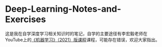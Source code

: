 # Deep-Learning-Notes-and-Exercises
这是我在自学深度学习相关知识时的笔记，自学的主要途径有李宏毅老师在YouTube上的[《机器学习》（2021）版课程](https://www.youtube.com/watch?v=WeHM2xpYQpw&list=PLJV_el3uVTsMhtt7_Y6sgTHGHp1Vb2P2J&index=3)课程，可能存在错误，欢迎大家指出。
